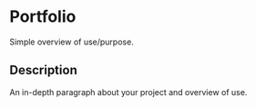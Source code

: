# Portfolio

Simple overview of use/purpose.

## Description

An in-depth paragraph about your project and overview of use.
 

